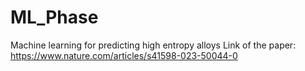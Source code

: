 # ML_Phase
Machine learning for predicting high entropy alloys
Link of the paper:
https://www.nature.com/articles/s41598-023-50044-0
